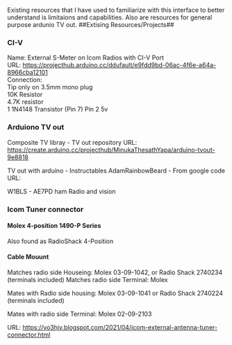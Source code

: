 Existing resources that I have used to familiarize with this interface to better understand is limitaions and capabilities. Also are resources for general purpose ardunio TV out.
##Extising Resources/Projects##
### CI-V

Name: External S-Meter on Icom Radios with CI-V Port  
URL: https://projecthub.arduino.cc/ddufault/e9fdd9bd-06ac-4f6e-a64a-8966cba12101  
Connection:  
Tip only on 3.5mm mono plug  
10K Resistor  
4.7K resistor  
1 1N4148 Transistor
(Pin 7) Pin 2 5v 

### Arduiono TV out 
Composite TV libray - TV out repository 
URL: https://create.arduino.cc/projecthub/MinukaThesathYapa/arduino-tvout-9e8818

TV out with arduino - Instructables AdamRainbowBeard - From google code
URL:

W1BLS - AE7PD ham Radio and vision


### Icom Tuner connector 
#### Molex 4-position 1490-P Series
Also found as RadioShack 4-Position 

#### Cable Mouunt
Matches radio side Houseing: Molex 03-09-1042, or Radio Shack 2740234 (terminals included)
Matches radio side Terminal: Molex

Mates with Radio side housing: Molex 03-09-1041 or Radio Shack 2740224 (terminals included)

Mates with radio side Terminal: Molex 02-09-2103


URL: https://yo3hjv.blogspot.com/2021/04/icom-external-antenna-tuner-connector.html
